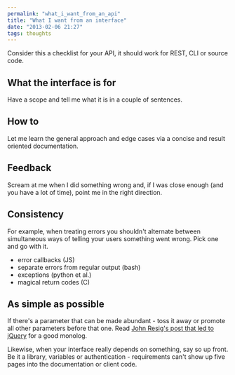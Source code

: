 ```yaml
---
permalink: "what_i_want_from_an_api"
title: "What I want from an interface"
date: "2013-02-06 21:27"
tags: thoughts
---
```


Consider this a checklist for your API, it should work for REST, CLI or source code.

## What the interface is for
Have a scope and tell me what it is in a couple of sentences.

## How to
Let me learn the general approach and edge cases via a concise and result oriented documentation.

## Feedback
Scream at me when I did something wrong and, if I was close enough (and you have a lot of time), point me in the right direction.

## Consistency
For example, when treating errors you shouldn't alternate between simultaneous ways of telling your users something went wrong. Pick one and go with it.

- error callbacks (JS)
- separate errors from regular output (bash)
- exceptions (python et al.)
- magical return codes (C)

## As simple as possible
If there's a parameter that can be made abundant - toss it away or
promote all other parameters before that one. Read [John Resig's post that led to
jQuery](http://ejohn.org/blog/selectors-in-javascript/) for a good monolog.

Likewise, when your interface really depends on something, say so up front. Be it a
library, variables or authentication - requirements can't show up five pages
into the documentation or client code.
